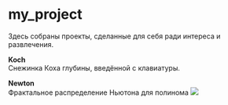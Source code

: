 # my_project
Здесь собраны проекты, сделанные для себя ради интереса и развлечения.

**Koch**  
Снежинка Коха глубины, введённой с клавиатуры.  

**Newton**  
Фрактальное распределение Ньютона для полинома ![](https://s147sas.storage.yandex.net/rdisk/ac471a583378a7f1778f3e4ffc36fcedea1571902ccf185615f702ca0eaddd62/5ddc3fe8/z__1m-ui2agx_cVrrRxfnQ-w_j536mUL8cWB9QYlkdd68PMc7ETJ6WzpVD5NFUj8k9mzgR5dgv19cGPhf6q9EA==?uid=124475869&filename=polinom.PNG&disposition=inline&hash=&limit=0&content_type=image%2Fpng&owner_uid=124475869&fsize=746&hid=6cef352ec8b2cdf346b6c7fccc55b998&media_type=image&tknv=v2&etag=9ed8c10f151e81c557f1b81b901575a6&rtoken=UMz2XobwA2D1&force_default=yes&ycrid=na-a4bd7c093fa5d85b76e5b7bc419556c7-downloader14h&ts=59831fe21ca00&s=35ada67eb0a42a5f2be4b5a756189b76f1c5e51399da4945db333d0967352e99&pb=U2FsdGVkX19pWfDXZWj9xGVgezEqWZnHaoBh__KByQm6ZN6cPkABTY7zZC7Lqma-VOOT5gu3LzpV7wgt7pIAOh9YKtxMZtwLcfLMZ1bzv6w)
